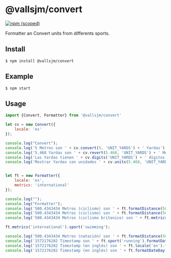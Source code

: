 # @vallsjm/convert

[![npm (scoped)](https://img.shields.io/npm/v/@vallsjm/convert.svg)](https://www.npmjs.com/package/@vallsjm/convert)

Formatter an Convert units from differents sports.

## Install

```
$ npm install @vallsjm/convert
```

## Example

```
$ npm start
```

## Usage

```js
import {Convert, Formatter} from '@vallsjm/convert'

let cv = new Convert({
    locale: 'es'
});

console.log("Convert");
console.log('5 Metros son ' + cv.convert(5, 'UNIT_YARDS') + ' Yardas');
console.log('5.468 Yardas son ' + cv.revert(5.468, 'UNIT_YARDS') + ' Metros');
console.log('Las Yardas tienen ' + cv.digits('UNIT_YARDS') + ' dígitos');
console.log('Mostrar Yardas con unidades ' + cv.units(5.468, 'UNIT_YARDS'));


let ft = new Formatter({
    locale: 'es',
    metrics: 'international'
});

console.log("");
console.log("Formatter");
console.log('500.4343434 Metros (ciclismo) son ' + ft.formatDistance(500.4343434));
console.log('500.4343434 Metros (ciclismo) son ' + ft.formatDistance(500.4343434, false));
console.log('500.4343434 Metros (ciclismo britanico) son ' + ft.metrics('english').formatDistance(500.4343434));

ft.metrics('international').sport('swimming');

console.log('500.4343434 Metros (natación) son ' + ft.formatDistance(500.4343434));
console.log('1572176282 Timestamp son ' + ft.sport('running').formatDate(1572176282));
console.log('1572176282 Timestamp (en inglés) son ' + ft.locale('en').formatDateTime(1572176282));
console.log('1572176282 Timestamp (en inglés) son ' + ft.formatDateDay(1572176282));

```
